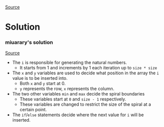 [Source](https://exercism.org/tracks/csharp/exercises/spiral-matrix)

# Solution
### miuarary's solution
[Source](https://exercism.org/tracks/csharp/exercises/spiral-matrix/solutions/miurary)
- The `i` is responsible for generating the natural numbers. 
	- It starts from 1 and increments by 1 each iteration up to `size * size`
- The `x` and `y` variables are used to decide what position in the array the `i` value is to be inserted into.
	- Both `x` and `y` start at 0.
	- `y` represents the row, `x` represents the column.
- The two other variables `min` and `max` decide the spiral boundaries
	- These variables start at `0` and `size - 1` respectively.
	- These variables are changed to restrict the size of the spiral at a certain point.
- The `if`/`else` statements decide where the next value for `i` will be inserted.